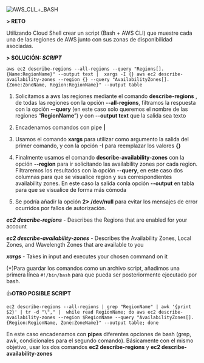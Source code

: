 ![AWS_CLI_+_BASH](https://user-images.githubusercontent.com/126183973/223797292-3622deb1-face-47a9-b925-9b27d986cbaa.png)

**> RETO** 

Utilizando Cloud Shell crear un script (Bash + AWS CLI) que muestre cada una de las regiones de AWS junto con sus zonas de disponibilidad asociadas.

**> SOLUCIÓN: _SCRIPT_**

`aws ec2 describe-regions --all-regions --query "Regions[].{Name:RegionName}" --output text | 
xargs -I {} aws ec2 describe-availability-zones --region {} --query "AvailabilityZones[].{Zone:ZoneName, Region:RegionName}" --output table`

1. Solicitamos a aws las regiones mediante el comando **describe-regions** , de todas las regiones con la opción **--all-regions**, 
filtramos la respuesta con la opción **--query** (en este caso solo queremos el nombre de las regiones “**RegionName**”) y con **--output text** 
que la salida sea texto

2. Encadenamos comandos con pipe **|**

3. Usamos el comando **xargs** para utilizar como argumento la salida del primer comando, y con la opción **-I** para reemplazar los valores **{}**

4. Finalmente usamos el comando **describe-availability-zones** con la opción **--region** para ir solicitando las availability zones por cada region. 
Filtraremos los resultados con la opción **--query**, en este caso dos columnas para que se visualice region y sus correspondientes availability zones. 
En este caso la salida conla opción **--output** en tabla para que se visualice de forma más cómoda

5. Se podría añadir la opción **2> /dev/null** para evitar los mensajes de error ocurridos por fallos de autorización.

**_ec2 describe-regions_** - Describes the Regions that are enabled for your account

**_ec2 describe-availability-zones_** - Describes the Availability Zones, Local Zones, and Wavelength Zones that are available to you 

**_xargs_** - Takes in input and executes your chosen command on it

(*)Para guardar los comandos como un archivo script, añadimos una primera línea `#!/bin/bash` para que pueda ser posteriormente ejecutado por bash.

👍**OTRO POSIBLE SCRIPT**

`ec2 describe-regions --all-regions | grep "RegionName" | awk '{print $2}' | tr -d "\"," | 
while read RegionName; do aws ec2 describe-availability-zones --region $RegionName --query
"AvailabilityZones[].{Region:RegionName, Zone:ZoneName}" --output table; done`

En este caso encadenamos con **pipes** diferentes opciones de bash (grep, awk, condicionales para el segundo comando). 
Básicamente con el mismo objetivo, usar los dos comandos **ec2 describe-regions** y **ec2 describe-availability-zones**
